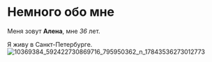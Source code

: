 # Немного обо мне

Меня зовут **Алена**, мне *36* лет.

Я живу в Санкт-Петербурге.
![10369384_592422730869716_795950362_n_17843536273012773](https://github.com/user-attachments/assets/2da69ee2-13d4-44bb-99ed-3b2f79949973)
